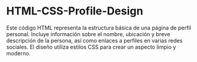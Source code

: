 # HTML-CSS-Profile-Design
Este código HTML representa la estructura básica de una página de perfil personal. Incluye información sobre el nombre, ubicación y breve descripción de la persona, así como enlaces a perfiles en varias redes sociales. El diseño utiliza estilos CSS para crear un aspecto limpio y moderno.
